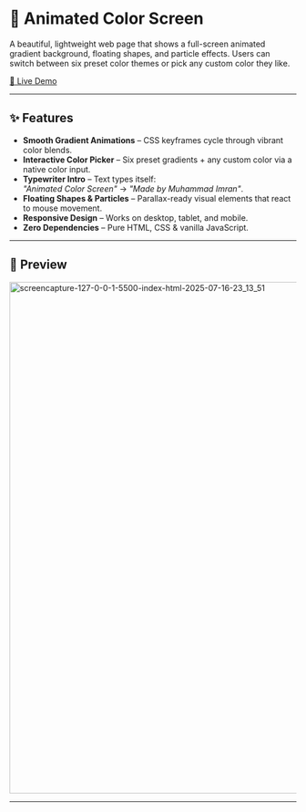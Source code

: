 # 🎨 Animated Color Screen

A beautiful, lightweight web page that shows a full-screen animated gradient background, floating shapes, and particle effects. Users can switch between six preset color themes or pick any custom color they like.

[🚀 Live Demo](https://muhammadimran6006.github.io/animated-color-screen/)  


---

## ✨ Features

- **Smooth Gradient Animations** – CSS keyframes cycle through vibrant color blends.
- **Interactive Color Picker** – Six preset gradients + any custom color via a native color input.
- **Typewriter Intro** – Text types itself:  
  *"Animated Color Screen"* → *"Made by Muhammad Imran"*.
- **Floating Shapes & Particles** – Parallax-ready visual elements that react to mouse movement.
- **Responsive Design** – Works on desktop, tablet, and mobile.
- **Zero Dependencies** – Pure HTML, CSS & vanilla JavaScript.

---

## 📸 Preview

<img width="1280" height="897" alt="screencapture-127-0-0-1-5500-index-html-2025-07-16-23_13_51" src="https://github.com/user-attachments/assets/c043b758-055a-45d2-8e89-50f3935c7f42" />


---

